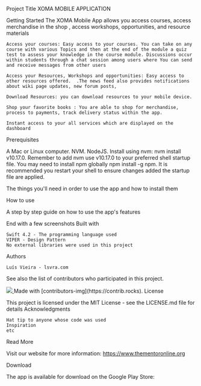 Project Title 
XOMA MOBILE APPLICATION

Getting Started
The XOMA Mobile App allows you access courses, access merchandise in the shop , access workshops, opportunities, and resource materials 

    Access your courses: Easy access to your courses. You can take on any course with various Topics and then at the end of the module a quiz test to assess your knowledge in the course module. Discussions occur within students through a chat session among users where You can send and receive messages from other users

    Access your Resources, Workshops and opportunities: Easy access to other resources offered.  .The news feed also provides notifications about wiki page updates, new forum posts, 

    Download Resources: you can download resources to your mobile device.

    Shop your favorite books : You are able to shop for merchandise, process to payments, track delivery status within the app. 

    Instant access to your all services which are displayed on the dashboard


Prerequisites

A Mac or Linux computer.
NVM.
NodeJS. Install using nvm: nvm install v10.17.0. Remember to add nvm use v10.17.0 to your preferred shell startup file.
You may need to install npm globally npm install -g npm.
It is recommended you restart your shell to ensure changes added the startup file are applied.


The things you'll need in order to use the app and how to install them



How to use

A step by step guide on how to use the app's features

End with a few screenshots
Built with

    Swift 4.2 - The programming language used
    VIPER - Design Pattern
    No external libraries were used in this project

Authors

    Luís Vieira - lsvra.com

See also the list of contributors who participated in this project.

<a href = "https://github.com/Your_GitHub_Username/Your_Repository_Name/graphs/contributors">
<img src = "https://contrib.rocks/image?repo = GitHub_username/repository_name"/>
</a>Made with [contributors-img](https://contrib.rocks).
License

This project is licensed under the MIT License - see the LICENSE.md file for details
Acknowledgments

    Hat tip to anyone whose code was used
    Inspiration
    etc

Read More

Visit our website for more information: https://www.thementoronline.org


Download

The app is available for download on the Google Play Store: 

<script src="https://gist.github.com/lsvra/05d37d7f527ab5cd1e081559254a08d3.js"></script>
